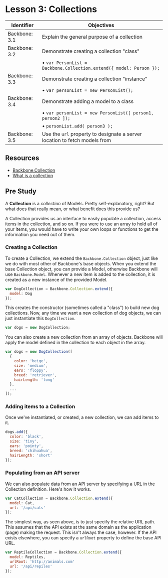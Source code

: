 # Lesson 3: Collections

Identifier     | Objectives
---------------|------------
Backbone: 3.1  | Explain the general purpose of a collection
Backbone: 3.2  | Demonstrate creating a collection "class"
               | &bull; `var PersonList = Backbone.Collection.extend({ model: Person });`
Backbone: 3.3  | Demonstrate creating a collection "instance"
               | &bull; `var personList = new PersonList();`
Backbone: 3.4  | Demonstrate adding a model to a class
               | &bull; `var personList = new PersonList([ person1, person2 ]);`
               | &bull; `personList.add( person3 );`
Backbone: 3.5  | Use the `url` property to designate a server location to fetch models from

## Resources
- [Backbone.Collection](http://backbonejs.org/#Collection)
- [What is a collection](http://backbonetutorials.com/what-is-a-collection/)

## Pre Study

A **Collection** is a *collection* of Models. Pretty self-explanatory, right? But what does that really mean, or what benefit does this provide us?

A Collection provides us an interface to easily populate a collection, access items in the collection, and so on. If you were to use an array to hold all of your items, you would have to write your own loops or functions to get the information you need out of them.

### Creating a Collection

To create a Collection, we extend the `Backbone.Collection` object, just like we do with most other of Backbone's base objects. When you extend the base Collection object, you can provide a Model, otherwise Backbone will use `Backbone.Model`. Whenever a new item is added to the collection, it is created as a new instance of the provided Model.

```js
var DogCollection = Backbone.Collection.extend({
  model: Dog
});
```

This creates the constructor (sometimes called a "class") to build new dog collections. Now, any time we want a new collection of dog objects, we can just instantiate this `DogCollection`.

```js
var dogs = new DogCollection;
```

You can also create a new collection from an array of objects. Backbone will apply the model defined in the collection to each object in the array.

```js
var dogs = new DogCollection([
  {
    color: 'beige',
    size: 'medium',
    ears: 'floppy',
    breed: 'retriever',
    hairLength: 'long'
  },
  ...
]);
```

### Adding items to a Collection

Once we've instantiated, or created, a new collection, we can add items to it.

```js
dogs.add({
  color: 'black',
  size: 'tiny',
  ears: 'pointy',
  breed: 'chihuahua',
  hairLength: 'short'
});
```

### Populating from an API server

We can also populate data from an API server by specifying a URL in the Collection definition. Here's how it works.

```js
var CatCollection = Backbone.Collection.extend({
  model: Cat,
  url: '/api/cats'
});
```

The simplest way, as seen above, is to just specify the relative URL path. This assumes that the API exists at the same domain as the application (page) making the request. This isn't always the case, however. If the API exists elsewhere, you can specify a `urlRoot` property to define the base API URL.

```js
var ReptileCollection = Backbone.Collection.extend({
  model: Reptiles,
  urlRoot: 'http://animals.com'
  url: '/api/repiles'
});
```
